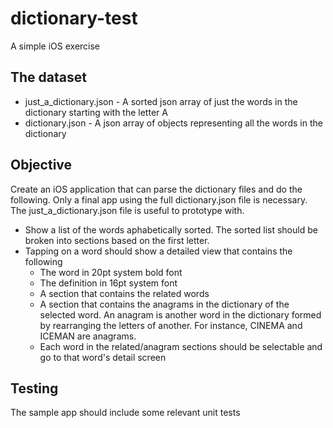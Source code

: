 # dictionary-test
A simple iOS exercise

## The dataset

* just\_a\_dictionary.json - A sorted json array of just the words in the dictionary starting with the letter A
* dictionary.json - A json array of objects representing all the words in the dictionary

## Objective

Create an iOS application that can parse the dictionary files and do the following.  Only a final app using the full dictionary.json file is necessary.  The just\_a\_dictionary.json file is useful to prototype with.

* Show a list of the words aphabetically sorted. The sorted list should be broken into sections based on the first letter.
* Tapping on a word should show a detailed view that contains the following
    * The word in 20pt system bold font
    * The definition in 16pt system font
    * A section that contains the related words
    * A section that contains the anagrams in the dictionary of the selected word. An anagram is another word in the dictionary formed by rearranging the letters of another.  For instance, CINEMA and ICEMAN are anagrams.
    * Each word in the related/anagram sections should be selectable and go to that word's detail screen

## Testing

The sample app should include some relevant unit tests


